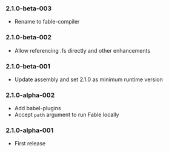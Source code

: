 ### 2.1.0-beta-003

* Rename to fable-compiler

### 2.1.0-beta-002

* Allow referencing .fs directly and other enhancements

### 2.1.0-beta-001

* Update assembly and set 2.1.0 as minimum runtime version

### 2.1.0-alpha-002

* Add babel-plugins
* Accept `path` argument to run Fable locally

### 2.1.0-alpha-001

* First release
